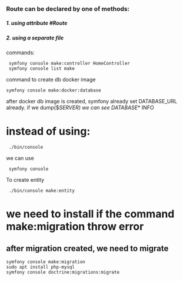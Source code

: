 ### Route can be declared by one of methods:
 ##### 1. using attribute #Route
 ##### 2. using a separate file

 commands:
```
 symfony console make:controller HomeController
 symfony console list make
````

command to create db docker image
```
symfony console make:docker:database
```
after docker db image is created, symfony already set DATABASE_URL already. if we dump($_SERVER) we can see DATABASE_* INFO
# instead of using:
````
 ./bin/console
````
we can use
````
 symfony console
````

To create entity
````
 ./bin/console make:entity
````
# we need to install if the command make:migration throw error
## after migration created, we need to migrate
````
symfony console make:migration
sudo apt install php-mysql
symfony console doctrine:migrations:migrate
````